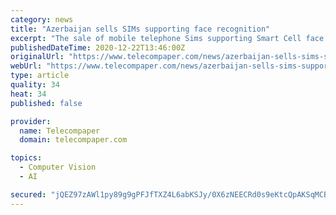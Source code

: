 ```yaml
---
category: news
title: "Azerbaijan sells SIMs supporting face recognition"
excerpt: "The sale of mobile telephone Sims supporting Smart Cell face recognition technology has started in Azerbaijan, reports Trend citing a statement from the Azerbaijan Ministry of ICT and High"
publishedDateTime: 2020-12-22T13:46:00Z
originalUrl: "https://www.telecompaper.com/news/azerbaijan-sells-sims-supporting-face-recognition--1366707"
webUrl: "https://www.telecompaper.com/news/azerbaijan-sells-sims-supporting-face-recognition--1366707"
type: article
quality: 34
heat: 34
published: false

provider:
  name: Telecompaper
  domain: telecompaper.com

topics:
  - Computer Vision
  - AI

secured: "jQEZ97zAWl1py89g9gPFJfTXZ4L6abKSJy/0X6zNEECRd0s9eKtcQpAKSqMCB11wJ9ENi8MXJwNa6hqApuo6l0SDiGyjgp1nqV6l7Y0BXQPbXcwlZAQqCjr2sPc55MnEEYuev1QyxVYdHcdwCQTdytYqFDNx9zNygh+MC/snAw6hdpd3B+SDHTJWsjItT1FrzrVR6kSbzuuroip64AePy4h5eqBXxF9WPLty2mhkHLp3hodorJTolcwkj4mR+B5COoVSFZPgoSToZIK/B6AFf4Bov6+WW9dy77Y9cj3bS3UhafABEDCmhjfjJr+PLNQ2VXXwQTsW5l0pfxqruEK0xVSgVAIfTQlEErSZy/p+hOQ=;N6XS/OyBR/mkKhyUnLhecQ=="
---
```


